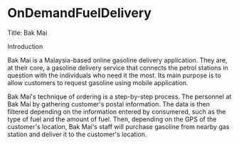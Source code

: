 # OnDemandFuelDelivery
Title: Bak Mai

Introduction

Bak Mai is a Malaysia-based online gasoline delivery application. They are, at their core, a gasoline delivery service that connects the petrol stations in question with the individuals who need it the most. Its main purpose is to allow customers to request gasoline using mobile application.

Bak Mai's technique of ordering is a step-by-step process. The personnel at Bak Mai by gathering customer's postal information. The data is then filtered depending on the  information entered by consumered, such as the type of fuel and the amount of fuel. Then, depending on the GPS of the customer's location, Bak Mai's staff will purchase gasoline from nearby gas station and deliver it to the customer's location.
